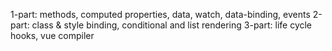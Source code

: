 1-part: methods, computed properties, data, watch, data-binding, events
2-part: class & style binding, conditional and list rendering
3-part: life cycle hooks, vue compiler